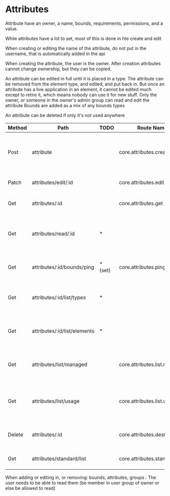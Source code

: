 # Attributes


Attribute have an owner, a name, bounds, requirements, permissions, and a value.

While attributes have a lot to set, most of this is done in hte create and edit

When creating or editing the name of the attribute, do not put in the username, that is automatically added in the api

When creating the attribute, the user is the owner. After creation attributes cannot change ownership, but they can be copied.

An attribute can be edited in full until it is placed in a type. The attribute can be removed from the element type, and edited, and put back in.
But once an attribute has a live application in an element, it cannot be edited much except to retire it, which means nobody can use it for new stuff.
Only the owner, or someone in the owner's admin group can read and edit the attribute
Bounds are added as a mix of any bounds types

An attribute can be deleted if only it's not used anywhere

| Method | Path                         | TODO    | Route Name                    | Operation                                           | Args                                                                  |
|--------|------------------------------|:--------|-------------------------------|-----------------------------------------------------|-----------------------------------------------------------------------|
| Post   | attribute                    |         | core.attributes.create        | Makes a new attribute with caller as owner          | Required name: optional requirements, permissions, bounds, and value  |
| Patch  | attributes/edit/:id          |         | core.attributes.edit          | Edit Attributes                                     | Any detail of the attribute, sparse update                            |
| Get    | attributes/:id               |         | core.attributes.get           | returns full attribute info                         |                                                                       |
| Get    | attributes/read/:id          | *       |                               | Read Attribute , giving the value (default or live) | Optional element type, element,set, location, time                    |
| Get    | attributes/:id/bounds/ping   | * (set) | core.attributes.ping          | Determines if the attribute is in bounds            | Location, Time, Space, User  and Set                                  |
| Get    | attributes/:id/list/types    | *       |                               | Show where attribute is used in the types           | can provide a search using element type and other attributes,iterator |
| Get    | attributes/:id/list/elements | *       |                               | Show where attribute is used in the elements        | can provide a search,iterator                                         |
| Get    | attributes/list/managed      |         | core.attributes.list.managed  | Show attribute owned or managed by user             | can provide a search,iterator                                         |
| Get    | attributes/list/usage        |         | core.attributes.list.usage    | Show attribute not manage, but can be used          | can provide a search,iterator                                         |
| Delete | attributes/:id               |         | core.attributes.destroy       | Delete Attribute, if the user can                   |                                                                       |
| Get    | attributes/standard/list     |         | core.attributes.standard.list | Gets standard attributes                            |                                                                       |


        



When adding or editing in, or removing: bounds, attributes,  groups :
    The user needs to be able to read them (be member in user group of owner or else be allowed to read)
